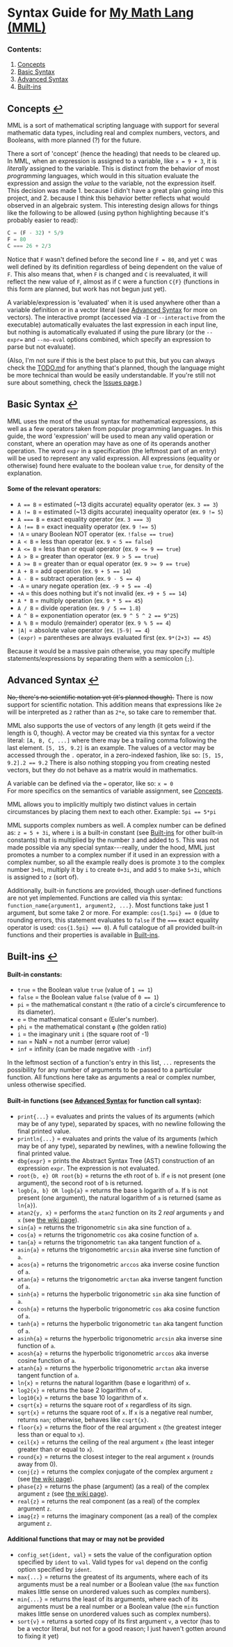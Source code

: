 # Syntax Guide for [My Math Lang (MML)](https://github.com/ilovapples/maths)

### <span id="contents">Contents</span>:
1. [Concepts](#concepts)
2. [Basic Syntax](#basic-syntax)
3. [Advanced Syntax](#advanced-syntax)
4. [Built-ins](#built-ins)

## <span id="concepts">Concepts</span> [↩](#contents)
MML is a sort of mathematical scripting language with support for several mathematic data types, including real and complex numbers, vectors, and Booleans, with more planned (?) for the future.

There a sort of 'concept' (hence the heading) that needs to be cleared up. In MML, when an expression is assigned to a variable, like `x = 9 + 3`, it is _literally_ assigned to the variable. This is distinct from the behavior of most _programming_
languages, which would in this situation evaluate the expression and assign the _value_ to the variable, not the expression itself. This decision was made 1. because I didn't have a great plan going into this project, and 2. because I think this 
behavior better reflects what would observed in an algebraic system. This interesting design allows for things like the following to be allowed (using python highlighting because it's probably easier to read):
```python
C = (F - 32) * 5/9
F = 80
C === 26 + 2/3
```
Notice that `F` wasn't defined before the second line `F = 80`, and yet `C` was well defined by its definition regardless of being dependent on the value of `F`. This also means that, when `F` is changed and `C` is reevaluated, it will reflect
the new value of `F`, almost as if `C` were a function `C{F}` (functions in this form are planned, but work has not begun just yet).

A variable/expression is 'evaluated' when it is used anywhere other than a variable definition or in a vector literal (see [Advanced Syntax](#advanced-syntax) for more on vectors). The interactive prompt (accessed via `-I` or `--interactive` from
the executable) automatically evaluates the last expression in each input line, but nothing is automatically evaluated if using the pure library (or the `--expr=` and `--no-eval` options combined, which specify an expression to parse but not
evaluate).

(Also, I'm not sure if this is the best place to put this, but you can always check the [TODO.md](../TODO.md) for anything that's planned, though the language might be more technical than would be easily understandable. If you're still not sure
about something, check the [Issues page](https://github.com/ilovapples/maths/issues).)

## <span id="basic-syntax">Basic Syntax</span> [↩](#contents)
MML uses the most of the usual syntax for mathematical expressions, as well as a few operators taken from popular programming languages.
In this guide, the word 'expression' will be used to mean any valid operation or constant, where an operation may have as one of its operands another operation. The word `expr` in a specification (the leftmost part of an entry) will be used to represent any valid expression.
All expressions (equality or otherwise) found here evaluate to the boolean value `true`, for density of the explanation.
#### Some of the relevant operators:
- `A == B`	= estimated (~13 digits accurate) equality operator		(ex. `3 == 3`)
- `A != B`	= estimated (~13 digits accurate) inequality operator	(ex. `9 != 5`)
- `A === B`	= exact equality operator								(ex. `3 === 3`)
- `A !== B`	= exact inequality operator								(ex. `9 !== 5`)
- `!A`		= unary Boolean NOT operator							(ex. `!false == true`)
- `A < B`	= less than operator									(ex. `9 < 5 == false`)
- `A <= B`	= less than or equal operator							(ex. `9 <= 9 == true`)
- `A > B`	= greater than operator									(ex. `9 > 5 == true`)
- `A >= B`	= greater than or equal operator						(ex. `9 >= 9 == true`)
- `A + B`	= add operation											(ex. `9 + 5 == 14`)
- `A - B`	= subtract operation									(ex. `9 - 5 == 4`)
- `-A`		= unary negate operation								(ex. `-9 + 5 == -4`)
- `+A`		= this does nothing but it's not invalid				(ex. `+9 + 5 == 14`)
- `A * B`	= multiply operation									(ex. `9 * 5 == 45`)
- `A / B`	= divide operation										(ex. `9 / 5 == 1.8`)
- `A ^ B`	= exponentiation operator								(ex. `9 ^ 5 ^ 2 == 9^25`)
- `A % B`	= modulo (remainder) operator							(ex. `9 % 5 == 4`)
- `|A|`		= absolute value operator								(ex. `|5-9| == 4`)
- `(expr)`	= parentheses are always evaluated first				(ex. `9*(2+3) == 45`)

Because it would be a massive pain otherwise, you may specify multiple statements/expressions by separating them with a semicolon (`;`).

## <span id="advanced-syntax">Advanced Syntax</span> [↩](#contents)
~~No, there's no scientific notation yet (it's planned though).~~
There is now support for scientific notation. This addition means that expressions like `2e` will be interpreted as `2` rather than as `2*e`, so take care to remember that.

MML also supports the use of vectors of any length (it gets weird if the length is 0, though).
A vector may be created via this syntax for a vector literal:
`[A, B, C, ...]` where there may be a trailing comma following the last element. `[5, 15, 9.2]` is an example.
The values of a vector may be accessed through the `.` operator, in a zero-indexed fashion, like so: `[5, 15, 9.2].2 == 9.2`
There is also nothing stopping you from creating nested vectors, but they do not behave as a matrix would in mathematics.

A variable can be defined via the `=` operator, like so: `x = 0` <br/>
For more specifics on the semantics of variable assignment, see [Concepts](#concepts).

MML allows you to implicitly multiply two distinct values in certain circumstances by placing them next to each other.
Example: `5pi == 5*pi` <br />

MML supports complex numbers as well. A complex number can be defined as: `z = 5 + 3i`, where `i` is a built-in constant (see [Built-ins](#built-ins) for other built-in constants) that is multiplied by the number `3` and added to `5`. This was not made possible via any special syntax---really, under the hood, MML just promotes a number to a complex number if it used in an expression with a complex number, so all the example really does is promote `3` to the complex number `3+0i`, multiply it by `i` to create `0+3i`, and add `5` to make `5+3i`, which is assigned to `z` (sort of).

Additionally, built-in functions are provided, though user-defined functions are not yet implemented. Functions are called via this syntax:
`function_name{argument1, argument2, ...}`. Most functions take just 1 argument, but some take 2 or more. For example: `cos{1.5pi} == 0` (due to rounding errors, this statement evaluates to `false` if the `===` exact equality operator is used: `cos{1.5pi} === 0`).
A full catalogue of all provided built-in functions and their properties is available in [Built-ins](#built-ins).

## <span id="built-ins">Built-ins</span> [↩](#contents)
#### Built-in constants:
- `true` = the Boolean value `true` (value of `1 == 1`)
- `false` = the Boolean value `false` (value of `0 == 1`)
- `pi` = the mathematical constant `π` (the ratio of a circle's circumference to its diameter).
- `e` = the mathematical consant `e` (Euler's number).
- `phi` = the mathematical constant `φ` (the golden ratio)
- `i` = the imaginary unit `i` (the square root of -1)
- `nan` = NaN = not a number (error value)
- `inf` = infinity (can be made negative with `-inf`)

In the leftmost section of a function's entry in this list, `...` represents the possibility for any number of arguments to be passed to a particular function. All functions here take as arguments a real or complex number, unless otherwise specified.
#### Built-in functions (see [Advanced Syntax](#advanced-syntax) for function call syntax):
- `print{...}` = evaluates and prints the values of its arguments (which may be of any type), separated by spaces, with no newline following the final printed value.
- `println{...}` = evaluates and prints the value of its arguments (which may be of any type), separated by newlines, with a newline following the final printed value.
- `dbg{expr}` = prints the Abstract Syntax Tree (AST) construction of an expression `expr`. The expression is not evaluated.
- `root{b, e} OR root{b}` = returns the `e`th root of `b`. if `e` is not present (one argument), the second root of `b` is returned.
- `logb{a, b} OR logb{a}` = returns the base `b` logarith of `a`. If `b` is not present (one argument), the natural logarithm of `a` is returned (same as `ln{a}`).
- `atan2{y, x}` = performs the `atan2` function on its 2 _real_ arguments `y` and `x` (see [the wiki page](https://en.wikipedia.org/wiki/Atan2)).
- `sin{a}` = returns the trigonometric `sin` aka sine function of `a`.
- `cos{a}` = returns the trigonometric `cos` aka cosine function of `a`.
- `tan{a}` = returns the trigonometric `tan` aka tangent function of `a`.
- `asin{a}` = returns the trigonometric `arcsin` aka inverse sine function of `a`.
- `acos{a}` = returns the trigonometric `arccos` aka inverse cosine function of `a`.
- `atan{a}` = returns the trigonometric `arctan` aka inverse tangent function of `a`.
- `sinh{a}` = returns the hyperbolic trigonometric `sin` aka sine function of `a`.
- `cosh{a}` = returns the hyperbolic trigonometric `cos` aka cosine function of `a`.
- `tanh{a}` = returns the hyperbolic trigonometric `tan` aka tangent function of `a`.
- `asinh{a}` = returns the hyperbolic trigonometric `arcsin` aka inverse sine function of `a`.
- `acosh{a}` = returns the hyperbolic trigonometric `arccos` aka inverse cosine function of `a`.
- `atanh{a}` = returns the hyperbolic trigonometric `arctan` aka inverse tangent function of `a`.
- `ln{x}` = returns the natural logarithm (base e logarithm) of `x`.
- `log2{x}` = returns the base 2 logarithm of `x`.
- `log10{x}` = returns the base 10 logarithm of `x`.
- `csqrt{x}` = returns the square root of `x` regardless of its sign. 
- `sqrt{x}` = returns the square root of `x`. If `x` is a negative real number, returns `nan`; otherwise, behaves like `csqrt{x}`.
- `floor{x}` = returns the floor of the real argument `x` (the greatest integer less than or equal to `x`).
- `ceil{x}` = returns the ceiling of the real argument `x` (the least integer greater than or equal to `x`).
- `round{x}` = returns the closest integer to the real argument `x` (rounds away from 0).
- `conj{z}` = returns the complex conjugate of the complex argument `z` (see [the wiki page](https://en.wikipedia.org/wiki/Complex_conjugate)).
- `phase{z}` = returns the phase (argument) (as a real) of the complex argument `z` (see [the wiki page](https://en.wikipedia.org/wiki/Argument_(complex_analysis))).
- `real{z}` = returns the real component (as a real) of the complex argument `z`.
- `imag{z}` = returns the imaginary component (as a real) of the complex argument `z`.

#### Additional functions that may or may not be provided
- `config_set{ident, val}` = sets the value of the configuration option specified by `ident` to `val`. Valid types for `val` depend on the config option specified by `ident`. 
- `max{...}` = returns the greatest of its arguments, where each of its arguments must be a real number or a Boolean value (the `max` function makes little sense on unordered values such as complex numbers).
- `min{...}` = returns the least of its arguments, where each of its arguments must be a real number or a Boolean value (the `min` function makes little sense on unordered values such as complex numbers).
- `sort{v}` = returns a sorted copy of its first argument `v`, a vector (has to be a vector literal, but not for a good reason; I just haven't gotten around to fixing it yet)
